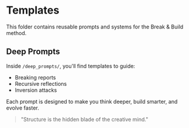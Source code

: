 # Templates

This folder contains reusable prompts and systems for the Break & Build method.

## Deep Prompts
Inside `/deep_prompts/`, you'll find templates to guide:
- Breaking reports
- Recursive reflections
- Inversion attacks

Each prompt is designed to make you think deeper, build smarter, and evolve faster.

> "Structure is the hidden blade of the creative mind."
